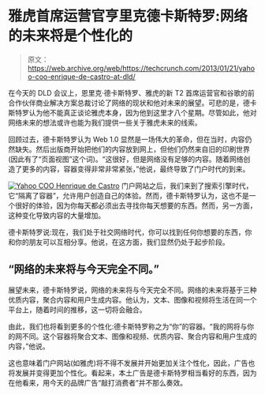 # 雅虎首席运营官亨里克德卡斯特罗:网络的未来将是个性化的

> 原文：<https://web.archive.org/web/https://techcrunch.com/2013/01/21/yahoo-coo-enrique-de-castro-at-dld/>

在今天的 DLD 会议上，恩里克·德卡斯特罗、雅虎的新 T2 首席运营官和谷歌的前合作伙伴商业解决方案总裁讨论了网络的现状和他对未来的展望。可悲的是，德卡斯特罗认为他不能真正谈论雅虎本身，因为他到这里才八个星期。尽管如此，他对网络未来的想法或许也能为我们提供一些关于雅虎未来的线索。

回顾过去，德卡斯特罗认为 Web 1.0 显然是一场伟大的革命，但在当时，内容仍然缺失。然后出版商开始把他们的内容放到网上，但他们仍然来自旧的印刷世界(因此有了“页面视图”这个词)。“这很好，但是网络没有足够的内容。随着网络创造了更多的内容，容器变得非常非常紧张，”他说，最终导致了门户时代的到来。

[![Yahoo COO Henrique de Castro](img/4389dd8c7f08dfd70bfbfadd637eb4b5.png)](https://web.archive.org/web/20221209004345/https://beta.techcrunch.com/2013/01/21/yahoo-coo-enrique-de-castro-at-dld/p1110454/) 门户网站之后，我们来到了搜索引擎时代，它“隔离了容器”，允许用户创造自己的体验。然而，德卡斯特罗认为，这也不是一个很好的体验，因为你每天都必须出去寻找你每天想要的东西。然而，另一方面，这种变化导致内容的大量增加。

德卡斯特罗说:现在，我们处于社交网络时代，你可以找到任何你想要的东西，你和你的朋友可以互相分享。他说，在这方面，我们显然仍处于起步阶段。

## “网络的未来将与今天完全不同。”

展望未来，德卡斯特罗说，网络的未来将与今天完全不同。网络的未来将基于三种优质内容，聚合内容和用户生成内容。他认为，文本、图像和视频将生活在同一个平台上，随着时间的推移，这一切将会融合。

由此，我们也将看到更多的个性化:德卡斯特罗称之为“你”的容器。“我的网将与你的网不同。这个容器将聚合文本、图像和视频、优质内容、聚合内容和用户生成的内容，”他说。

这也意味着门户网站(如雅虎)将不得不发展并开始更加关注个性化，因此，广告也将发展并变得更加个性化。看起来，本土广告是德卡斯特罗相当看好的东西，因为在他看来，用今天的品牌广告“敲打消费者”并不那么奏效。